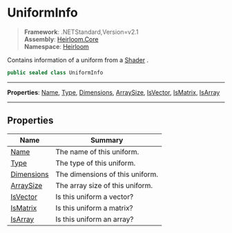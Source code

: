 # UniformInfo

> **Framework**: .NETStandard,Version=v2.1  
> **Assembly**: [Heirloom.Core][0]  
> **Namespace**: [Heirloom][0]  

Contains information of a uniform from a [Shader][1] .

```cs
public sealed class UniformInfo
```

--------------------------------------------------------------------------------

**Properties**: [Name][2], [Type][3], [Dimensions][4], [ArraySize][5], [IsVector][6], [IsMatrix][7], [IsArray][8]

--------------------------------------------------------------------------------

## Properties

| Name            | Summary                         |
|-----------------|---------------------------------|
| [Name][2]       | The name of this uniform.       |
| [Type][3]       | The type of this uniform.       |
| [Dimensions][4] | The dimensions of this uniform. |
| [ArraySize][5]  | The array size of this uniform. |
| [IsVector][6]   | Is this uniform a vector?       |
| [IsMatrix][7]   | Is this uniform a matrix?       |
| [IsArray][8]    | Is this uniform an array?       |

[0]: ../Heirloom.Core.md
[1]: Heirloom.Shader.md
[2]: Heirloom.UniformInfo.Name.md
[3]: Heirloom.UniformInfo.Type.md
[4]: Heirloom.UniformInfo.Dimensions.md
[5]: Heirloom.UniformInfo.ArraySize.md
[6]: Heirloom.UniformInfo.IsVector.md
[7]: Heirloom.UniformInfo.IsMatrix.md
[8]: Heirloom.UniformInfo.IsArray.md
